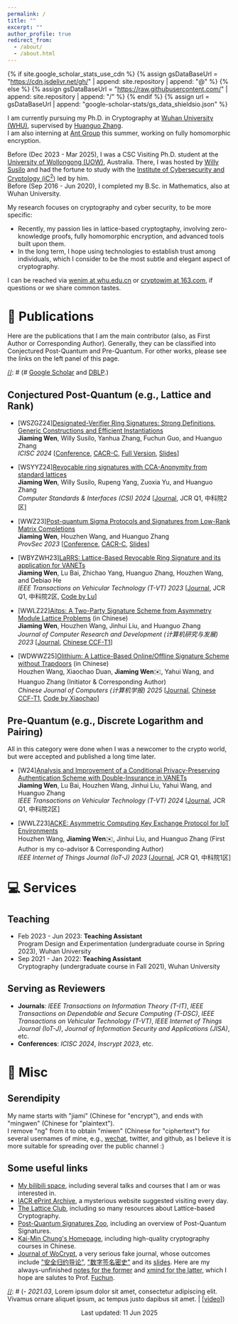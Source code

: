 ```yaml
---
permalink: /
title: ""
excerpt: ""
author_profile: true
redirect_from: 
  - /about/
  - /about.html
---
```


{% if site.google_scholar_stats_use_cdn %}
{% assign gsDataBaseUrl = "https://cdn.jsdelivr.net/gh/" | append: site.repository | append: "@" %}
{% else %}
{% assign gsDataBaseUrl = "https://raw.githubusercontent.com/" | append: site.repository | append: "/" %}
{% endif %}
{% assign url = gsDataBaseUrl | append: "google-scholar-stats/gs_data_shieldsio.json" %}

<span class='anchor' id='about-me'></span>

[//]: # (# 🥷🏃 About Me 📖 📝 📧 🖖)

I am currently pursuing my Ph.D. in Cryptography at [Wuhan University (WHU)](https://whu.edu.cn/), supervised by [Huanguo Zhang](https://jiamiwen.github.io/documents/Zhang.pdf).
<br>
I am also interning at [Ant Group](https://www.antgroup.com/) this summer, working on fully homomorphic encryption.

Before (Dec 2023 - Mar 2025), I was a CSC Visiting Ph.D. student at the [University of Wollongong (UOW)](http://uow.edu.au/), Australia. There, I was hosted by [Willy Susilo](https://scholars.uow.edu.au/willy-susilo) and had the fortune to study with the [Institute of Cybersecurity and Cryptology (iC$^2$)](https://www.uow.edu.au/engineering-information-sciences/research/institute-cybersecurity-cryptology/) led by him.
<br>
Before (Sep 2016 - Jun 2020), I completed my B.Sc. in Mathematics, also at Wuhan University.

My research focuses on cryptography and cyber security, to be more specific:
- Recently, my passion lies in lattice-based cryptogtaphy, involving zero-knowledge proofs, fully homomorphic encryption, and advanced tools built upon them.
- In the long term, I hope using technologies to establish trust among individuals, which I consider to be the most subtle and elegant aspect of cryptography.

I can be reached via [wenjm at whu.edu.cn](mailto:wenjm@whu.edu.cn) or [cryptowjm at 163.com](mailto:cryptowjm@163.com), if questions or we share common tastes.

# 📜 Publications
Here are the publications that I am the main contributor (also, as First Author or Corresponding Author). Generally, they can be classified into Conjectured Post-Quantum and Pre-Quantum. For other works, please see the links on the left panel of this page.

[//]: # (# [Google Scholar](https://scholar.google.com/citations?user=IoWa4fYAAAAJ) and [DBLP](https://dblp.uni-trier.de/pid/324/5245-1.html).)

## Conjectured Post-Quantum (e.g., Lattice and Rank) 
- [WSZGZ24][Designated-Verifier Ring Signatures: Strong Definitions, Generic Constructions and Efficient Instantiations](https://link.springer.com/chapter/10.1007/978-981-96-5566-3_3)
  <br> **Jiaming Wen**, Willy Susilo, Yanhua Zhang, Fuchun Guo, and Huanguo Zhang
  <br> *ICISC 2024* [[Conference](http://www.icisc.org/), [CACR-C](https://www.cacrnet.org.cn/site/content/1290.html), [Full Version](https://jiamiwen.github.io/documents/WSZGZ24.pdf), [Slides](https://jiamiwen.github.io/documents/DVRS-slides.pdf)]

- [WSYYZ24][Revocable ring signatures with CCA-Anonymity from standard lattices](https://www.sciencedirect.com/science/article/pii/S092054892400062X?via%3Dihub)
  <br> **Jiaming Wen**, Willy Susilo, Rupeng Yang, Zuoxia Yu, and Huanguo Zhang
  <br> *Computer Standards & Interfaces (CSI) 2024* [[Journal](https://www.sciencedirect.com/journal/computer-standards-and-interfaces), JCR Q1, 中科院2区]

- [WWZ23][Post-quantum Sigma Protocols and Signatures from Low-Rank Matrix Completions](https://link.springer.com/chapter/10.1007/978-3-031-45513-1_11)
  <br> **Jiaming Wen**, Houzhen Wang, and Huanguo Zhang
  <br> *ProvSec 2023* [[Conference](https://provsec2023.github.io/ProvSec2023/#), [CACR-C](https://www.cacrnet.org.cn/site/content/1290.html), [Slides](https://jiamiwen.github.io/documents/lrmc-slides.pdf)]

- [WBYZWH23][LaRRS: Lattice-Based Revocable Ring Signature and its application for VANETs](https://ieeexplore.ieee.org/document/10219003)
  <br> **Jiaming Wen**, Lu Bai, Zhichao Yang, Huanguo Zhang, Houzhen Wang, and Debiao He
  <br> *IEEE Transactions on Vehicular Technology (T-VT) 2023* [[Journal](https://vtsociety.org/publication/ieee-transactions-vehicular-technology), JCR Q1, 中科院2区, [Code by Lu](https://github.com/jiamiwen/LaRRS)]
  
- [WWLZ22][Aitps: A Two-Party Signature Scheme from Asymmetry Module Lattice Problems](https://crad.ict.ac.cn/cn/article/doi/10.7544/issn1000-1239.202220533) (in Chinese)
  <br> **Jiaming Wen**, Houzhen Wang, Jinhui Liu, and Huanguo Zhang
  <br> *Journal of Computer Research and Development (计算机研究与发展) 2023* [[Journal](https://crad.ict.ac.cn/), [Chinese CCF-T1](https://www.ccf.org.cn/ccftjgjxskwml/)]

- [WDWWZ25][Olithium: A Lattice-Based Online/Offline Signature Scheme without Trapdoors](http://cjc.ict.ac.cn/online/onlinepaper/whz-2025424155959.pdf) (in Chinese)
  <br> Houzhen Wang, Xiaochao Duan, **Jiaming Wen**✉️, Yahui Wang, and Huanguo Zhang (Initiator & Corresponding Author)
  <br> *Chinese Journal of Computers (计算机学报) 2025* [[Journal](http://cjc.ict.ac.cn/), [Chinese CCF-T1](https://www.ccf.org.cn/ccftjgjxskwml/), [Code by Xiaochao](https://github.com/jiamiwen/Olithium)]
  
  
## Pre-Quantum (e.g., Discrete Logarithm and Pairing)
All in this category were done when I was a newcomer to the crypto world, but were accepted and published a long time later.
- [W24][Analysis and Improvement of a Conditional Privacy-Preserving Authentication Scheme with Double-Insurance in VANETs](https://ieeexplore.ieee.org/document/10592652)
  <br> **Jiaming Wen**, Lu Bai, Houzhen Wang, Jinhui Liu, Yahui Wang, and Huanguo Zhang
  <br> *IEEE Transactions on Vehicular Technology (T-VT) 2024* [[Journal](https://vtsociety.org/publication/ieee-transactions-vehicular-technology), JCR Q1, 中科院2区]

- [WWLZ23][ACKE: Asymmetric Computing Key Exchange Protocol for IoT Environments](https://ieeexplore.ieee.org/document/10131978)
  <br> Houzhen Wang, **Jiaming Wen**✉️, Jinhui Liu, and Huanguo Zhang (First Author is my co-advisor & Corresponding Author)
  <br> *IEEE Internet of Things Journal (IoT-J) 2023* [[Journal](https://ieee-iotj.org/), JCR Q1, 中科院1区]

[//]: # (# 🎖 Selected Honors and Awards)

# 💻 Services
## Teaching
- Feb 2023 - Jun 2023: **Teaching Assistant**
  <br>Program Design and Experimentation (undergraduate course in Spring 2023), Wuhan University
- Sep 2021 - Jan 2022: **Teaching Assistant**
  <br>Cryptography (undergraduate course in Fall 2021), Wuhan University

## Serving as Reviewers
- **Journals**: *IEEE Transactions on Information Theory (T-IT)*, *IEEE Transactions on Dependable and Secure Computing (T-DSC)*, *IEEE Transactions on Vehicular Technology (T-VT)*, *IEEE Internet of Things Journal (IoT-J)*, *Journal of Information Security and Applications (JISA)*, etc.
- **Conferences**: *ICISC 2024*, *Inscrypt 2023*, etc.

# 🧰 Misc
## Serendipity
My name starts with "jiami" (Chinese for "encrypt"), and ends with "mingwen" (Chinese for "plaintext"). 
<br>I remove "ng" from it to obtain "miwen" (Chinese for "ciphertext") for several usernames of mine, e.g., [wechat](https://jiamiwen.github.io/images/wechat.jpg), twitter, and github, as I believe it is more suitable for spreading over the public channel :)
## Some useful links
- [My bilibili space](https://space.bilibili.com/59630141), including several talks and courses that I am or was interested in.
- [IACR ePrint Archive](https://eprint.iacr.org/), a mysterious website suggested visiting every day.
- [The Lattice Club](https://thelatticeclub.com/), including so many resources about Lattice-based Cryptography.
- [Post-Quantum Signatures Zoo](https://pqshield.github.io/nist-sigs-zoo/), including an overview of Post-Quantum Signatures.
- [Kai-Min Chung's Homepage](https://homepage.iis.sinica.edu.tw/~kmchung/), including high-quality cryptography courses in Chinese.
- [Journal of WoCrypt](https://documents.uow.edu.au/~fuchun/jow.html), a very serious fake journal, whose outcomes include ["安全归约导论"](https://documents.uow.edu.au/~fuchun/book.html), ["数字签名密史"](https://documents.uow.edu.au/~fuchun/cryptologic-history.html) and its [slides](https://documents.uow.edu.au/~fuchun/methodology.html). Here are my always-unfinished [notes for the former](https://jiamiwen.github.io/documents/notes.pdf) and [xmind for the latter](https://jiamiwen.github.io/documents/xmind.pdf), which I hope are salutes to Prof. [Fuchun](https://documents.uow.edu.au/~fuchun/). 


[//]: # (# 💬 Invited Talks)
[//]: # (- *2021.03*, Lorem ipsum dolor sit amet, consectetur adipiscing elit. Vivamus ornare aliquet ipsum, ac tempus justo dapibus sit amet.  \| [\[video\]](https://github.com/))


<p style="text-align:center">Last updated: 11 Jun 2025 </p>
